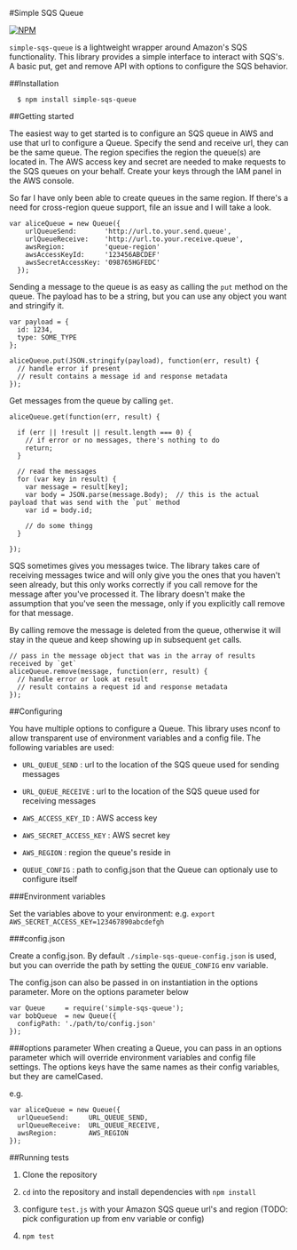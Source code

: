 #Simple SQS Queue

[![NPM](https://nodei.co/npm/simple-sqs-queue.png)](https://www.npmjs.org/package/simple-sqs-queue)

`simple-sqs-queue` is a lightweight wrapper around Amazon's SQS functionality. This library provides a simple interface to interact with SQS's. A basic put, get and remove API with options to configure the SQS behavior.

##Installation

```
  $ npm install simple-sqs-queue
```

##Getting started

The easiest way to get started is to configure an SQS queue in AWS and use that url to configure a Queue. Specify the send and receive url, they can be the same queue. The region specifies the region the queue(s) are located in. The AWS access key and secret are needed to make requests to the SQS queues on your behalf. Create your keys through the IAM panel in the AWS console.


So far I have only been able to create queues in the same region. If there's a need for cross-region queue support, file an issue and I will take a look.

```
var aliceQueue = new Queue({
    urlQueueSend:       'http://url.to.your.send.queue',
    urlQueueReceive:    'http://url.to.your.receive.queue',
    awsRegion:          'queue-region'
    awsAccessKeyId:     '123456ABCDEF'
    awsSecretAccessKey: '098765HGFEDC'
  });
```

Sending a message to the queue is as easy as calling the `put` method on the queue. The payload has to be a string, but you can use any object you want and stringify it.

```
var payload = {
  id: 1234,
  type: SOME_TYPE
};

aliceQueue.put(JSON.stringify(payload), function(err, result) {
  // handle error if present
  // result contains a message id and response metadata
});
```

Get messages from the queue by calling `get`.

```
aliceQueue.get(function(err, result) {

  if (err || !result || result.length === 0) {
    // if error or no messages, there's nothing to do
    return;
  }

  // read the messages
  for (var key in result) {
    var message = result[key];
    var body = JSON.parse(message.Body);  // this is the actual payload that was send with the `put` method
    var id = body.id;

    // do some thingg
  }

});
```

SQS sometimes gives you messages twice. The library takes care of receiving messages twice and will only give you the ones that you haven't seen already, but this only works correctly if you call remove for the message after you've processed it. The library doesn't make the assumption that you've seen the message, only if you explicitly call remove for that message.

By calling remove the message is deleted from the queue, otherwise it will stay in the queue and keep showing up in subsequent `get` calls.

```
// pass in the message object that was in the array of results received by `get`
aliceQueue.remove(message, function(err, result) {
  // handle error or look at result
  // result contains a request id and response metadata
});
```


##Configuring

You have multiple options to configure a Queue. This library uses nconf to allow transparent use of environment variables and a config file. The following variables are used:

- `URL_QUEUE_SEND` : url to the location of the SQS queue used for sending messages
- `URL_QUEUE_RECEIVE` : url to the location of the SQS queue used for receiving messages

- `AWS_ACCESS_KEY_ID` : AWS access key
- `AWS_SECRET_ACCESS_KEY` : AWS secret key
- `AWS_REGION` : region the queue's reside in

- `QUEUE_CONFIG` : path to config.json that the Queue can optionaly use to configure itself

###Environment variables

Set the variables above to your environment:
e.g. `export AWS_SECRET_ACCESS_KEY=123467890abcdefgh`

###config.json

Create a config.json. By default `./simple-sqs-queue-config.json` is used, but you can override the path by setting the `QUEUE_CONFIG` env variable.

The config.json can also be passed in on instantiation in the options parameter. More on the options parameter below

```
var Queue     = require('simple-sqs-queue');
var bobQueue  = new Queue({
  configPath: './path/to/config.json'
});
```

###options parameter
When creating a Queue, you can pass in an options parameter which will override environment variables and config file settings. The options keys have the same names as their config variables, but they are camelCased.

e.g.
```
var aliceQueue = new Queue({
  urlQueueSend:     URL_QUEUE_SEND,
  urlQueueReceive:  URL_QUEUE_RECEIVE,
  awsRegion:        AWS_REGION
});
```


##Running tests

1. Clone the repository

2. `cd` into the repository and install dependencies with `npm install`

3. configure `test.js` with your Amazon SQS queue url's and region (TODO: pick configuration up from env variable or config)

4. `npm test`
